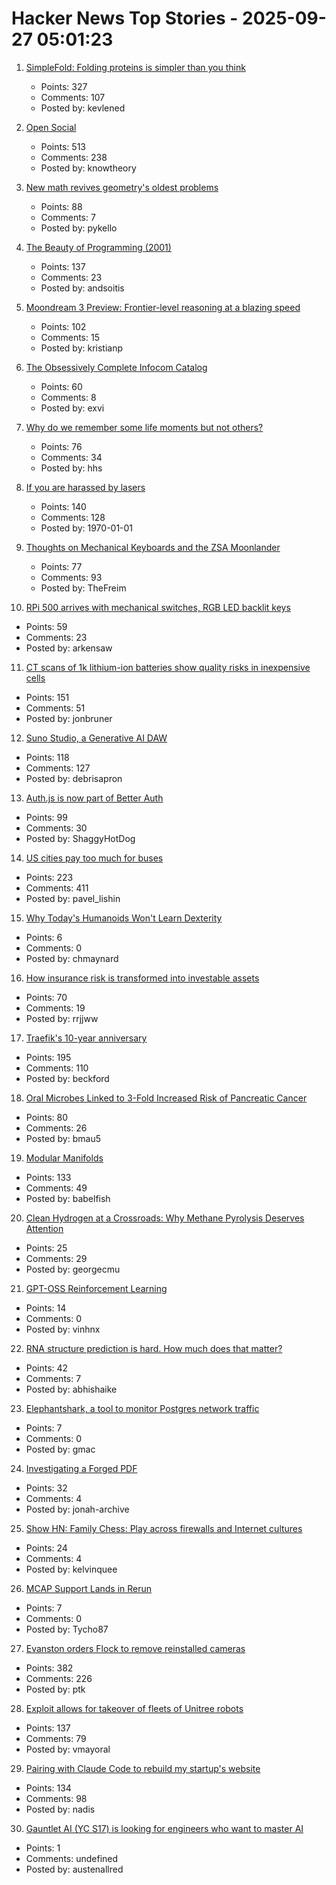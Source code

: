 # Hacker News Top Stories - 2025-09-27 05:01:23

1. [SimpleFold: Folding proteins is simpler than you think](https://github.com/apple/ml-simplefold)
   - Points: 327
   - Comments: 107
   - Posted by: kevlened

2. [Open Social](https://overreacted.io/open-social/)
   - Points: 513
   - Comments: 238
   - Posted by: knowtheory

3. [New math revives geometry's oldest problems](https://www.quantamagazine.org/new-math-revives-geometrys-oldest-problems-20250926/)
   - Points: 88
   - Comments: 7
   - Posted by: pykello

4. [The Beauty of Programming (2001)](https://www.brynmawr.edu/inside/academic-information/departments-programs/computer-science/beauty-programming)
   - Points: 137
   - Comments: 23
   - Posted by: andsoitis

5. [Moondream 3 Preview: Frontier-level reasoning at a blazing speed](https://moondream.ai/blog/moondream-3-preview)
   - Points: 102
   - Comments: 15
   - Posted by: kristianp

6. [The Obsessively Complete Infocom Catalog](https://eblong.com/infocom/)
   - Points: 60
   - Comments: 8
   - Posted by: exvi

7. [Why do we remember some life moments but not others?](https://www.bu.edu/articles/2025/why-do-we-remember-some-moments-but-not-others/)
   - Points: 76
   - Comments: 34
   - Posted by: hhs

8. [If you are harassed by lasers](https://www.laserpointersafety.com/harassment.html)
   - Points: 140
   - Comments: 128
   - Posted by: 1970-01-01

9. [Thoughts on Mechanical Keyboards and the ZSA Moonlander](https://www.masteringemacs.org/article/thoughts-on-mechanical-keyboards-zsa-moonlander)
   - Points: 77
   - Comments: 93
   - Posted by: TheFreim

10. [RPi 500 arrives with mechanical switches, RGB LED backlit keys](https://thepihut.com/products/raspberry-pi-500-plus)
   - Points: 59
   - Comments: 23
   - Posted by: arkensaw

11. [CT scans of 1k lithium-ion batteries show quality risks in inexpensive cells](https://www.lumafield.com/article/finding-hidden-risks-in-the-battery-supply-chain)
   - Points: 151
   - Comments: 51
   - Posted by: jonbruner

12. [Suno Studio, a Generative AI DAW](https://suno.com/studio-welcome)
   - Points: 118
   - Comments: 127
   - Posted by: debrisapron

13. [Auth.js is now part of Better Auth](https://www.better-auth.com/blog/authjs-joins-better-auth)
   - Points: 99
   - Comments: 30
   - Posted by: ShaggyHotDog

14. [US cities pay too much for buses](https://www.bloomberg.com/news/articles/2025-09-26/us-cities-are-paying-too-much-for-new-transit-buses)
   - Points: 223
   - Comments: 411
   - Posted by: pavel_lishin

15. [Why Today's Humanoids Won't Learn Dexterity](https://rodneybrooks.com/why-todays-humanoids-wont-learn-dexterity/)
   - Points: 6
   - Comments: 0
   - Posted by: chmaynard

16. [How insurance risk is transformed into investable assets](https://riskvest.io/riskvest-insights/transforming-insurance-risk)
   - Points: 70
   - Comments: 19
   - Posted by: rrjjww

17. [Traefik's 10-year anniversary](https://traefik.io/blog/celebrating-10-years-of-traefik)
   - Points: 195
   - Comments: 110
   - Posted by: beckford

18. [Oral Microbes Linked to 3-Fold Increased Risk of Pancreatic Cancer](https://nyulangone.org/news/oral-microbes-linked-increased-risk-pancreatic-cancer)
   - Points: 80
   - Comments: 26
   - Posted by: bmau5

19. [Modular Manifolds](https://thinkingmachines.ai/blog/modular-manifolds/)
   - Points: 133
   - Comments: 49
   - Posted by: babelfish

20. [Clean Hydrogen at a Crossroads: Why Methane Pyrolysis Deserves Attention](https://www.c2es.org/2025/09/clean-hydrogen-at-a-crossroads-why-methane-pyrolysis-deserves-attention/)
   - Points: 25
   - Comments: 29
   - Posted by: georgecmu

21. [GPT-OSS Reinforcement Learning](https://docs.unsloth.ai/new/gpt-oss-reinforcement-learning)
   - Points: 14
   - Comments: 0
   - Posted by: vinhnx

22. [RNA structure prediction is hard. How much does that matter?](https://www.owlposting.com/p/rna-structure-prediction-is-hard)
   - Points: 42
   - Comments: 7
   - Posted by: abhishaike

23. [Elephantshark, a tool to monitor Postgres network traffic](https://neon.com/blog/elephantshark-monitor-postgres-network-traffic)
   - Points: 7
   - Comments: 0
   - Posted by: gmac

24. [Investigating a Forged PDF](https://mjg59.dreamwidth.org/73317.html)
   - Points: 32
   - Comments: 4
   - Posted by: jonah-archive

25. [Show HN: Family Chess: Play across firewalls and Internet cultures](https://github.com/kelvinq/family-chess)
   - Points: 24
   - Comments: 4
   - Posted by: kelvinquee

26. [MCAP Support Lands in Rerun](https://rerun.io/blog/introducing-experimental-support-for-mcap-file-format)
   - Points: 7
   - Comments: 0
   - Posted by: Tycho87

27. [Evanston orders Flock to remove reinstalled cameras](https://evanstonroundtable.com/2025/09/24/flock-safety-reinstalls-evanston-cameras/)
   - Points: 382
   - Comments: 226
   - Posted by: ptk

28. [Exploit allows for takeover of fleets of Unitree robots](https://spectrum.ieee.org/unitree-robot-exploit)
   - Points: 137
   - Comments: 79
   - Posted by: vmayoral

29. [Pairing with Claude Code to rebuild my startup's website](https://blog.nseldeib.com/p/pairing-with-claude-code-to-rebuild)
   - Points: 134
   - Comments: 98
   - Posted by: nadis

30. [Gauntlet AI (YC S17) is looking for engineers who want to master AI](https://apply.gauntletai.com/)
   - Points: 1
   - Comments: undefined
   - Posted by: austenallred

